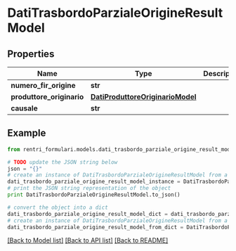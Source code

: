 # DatiTrasbordoParzialeOrigineResultModel


## Properties
Name | Type | Description | Notes
------------ | ------------- | ------------- | -------------
**numero_fir_origine** | **str** |  | [optional] 
**produttore_originario** | [**DatiProduttoreOriginarioModel**](DatiProduttoreOriginarioModel.md) |  | [optional] 
**causale** | **str** |  | [optional] 

## Example

```python
from rentri_formulari.models.dati_trasbordo_parziale_origine_result_model import DatiTrasbordoParzialeOrigineResultModel

# TODO update the JSON string below
json = "{}"
# create an instance of DatiTrasbordoParzialeOrigineResultModel from a JSON string
dati_trasbordo_parziale_origine_result_model_instance = DatiTrasbordoParzialeOrigineResultModel.from_json(json)
# print the JSON string representation of the object
print DatiTrasbordoParzialeOrigineResultModel.to_json()

# convert the object into a dict
dati_trasbordo_parziale_origine_result_model_dict = dati_trasbordo_parziale_origine_result_model_instance.to_dict()
# create an instance of DatiTrasbordoParzialeOrigineResultModel from a dict
dati_trasbordo_parziale_origine_result_model_from_dict = DatiTrasbordoParzialeOrigineResultModel.from_dict(dati_trasbordo_parziale_origine_result_model_dict)
```
[[Back to Model list]](../README.md#documentation-for-models) [[Back to API list]](../README.md#documentation-for-api-endpoints) [[Back to README]](../README.md)


